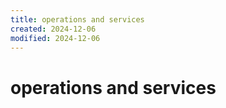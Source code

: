 ```yaml
---
title: operations and services
created: 2024-12-06
modified: 2024-12-06
---
```

# operations and services
